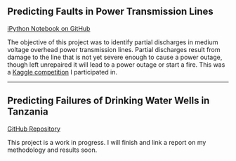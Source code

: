 ## Predicting Faults in Power Transmission Lines
[iPython Notebook on GitHub]()

The objective of this project was to identify partial discharges in medium voltage overhead power transmission lines. Partial discharges result from damage to the line that is not yet severe enough to cause a power outage, though left unrepaired it will lead to a power outage or start a fire. This was a [Kaggle competition](https://www.kaggle.com/c/vsb-power-line-fault-detection) I participated in. 

------
## Predicting Failures of Drinking Water Wells in Tanzania
[GitHub Repository](https://github.com/kykar/water_pump_condition)

This project is a work in progress. I will finish and link a report on my methodology and results soon.


